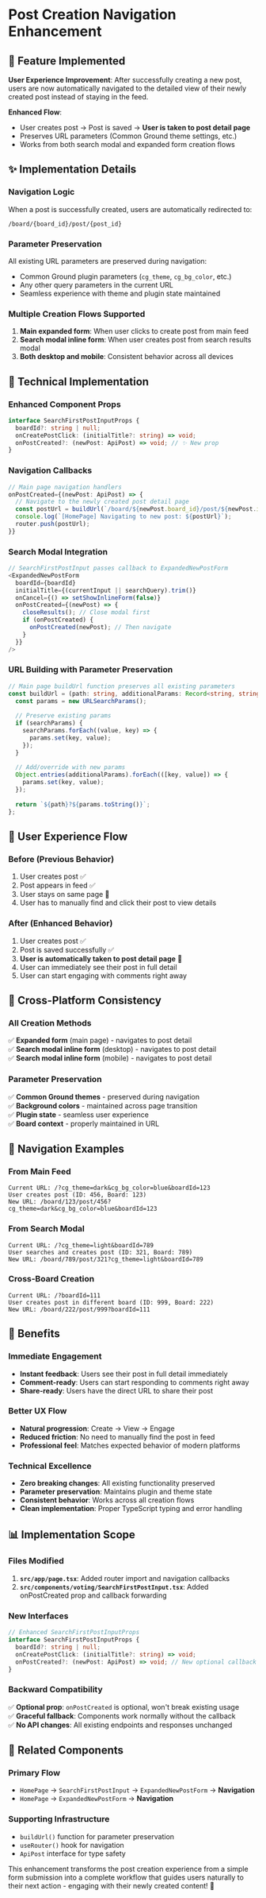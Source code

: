 # Post Creation Navigation Enhancement

## 🎯 **Feature Implemented**

**User Experience Improvement**: After successfully creating a new post, users are now automatically navigated to the detailed view of their newly created post instead of staying in the feed.

**Enhanced Flow**: 
- User creates post → Post is saved → **User is taken to post detail page**
- Preserves URL parameters (Common Ground theme settings, etc.)
- Works from both search modal and expanded form creation flows

## ✨ **Implementation Details**

### **Navigation Logic**
When a post is successfully created, users are automatically redirected to:
```
/board/{board_id}/post/{post_id}
```

### **Parameter Preservation**
All existing URL parameters are preserved during navigation:
- Common Ground plugin parameters (`cg_theme`, `cg_bg_color`, etc.)
- Any other query parameters in the current URL
- Seamless experience with theme and plugin state maintained

### **Multiple Creation Flows Supported**
1. **Main expanded form**: When user clicks to create post from main feed
2. **Search modal inline form**: When user creates post from search results modal
3. **Both desktop and mobile**: Consistent behavior across all devices

## 🔧 **Technical Implementation**

### **Enhanced Component Props**
```typescript
interface SearchFirstPostInputProps {
  boardId?: string | null;
  onCreatePostClick: (initialTitle?: string) => void;
  onPostCreated?: (newPost: ApiPost) => void; // ✨ New prop
}
```

### **Navigation Callbacks**
```typescript
// Main page navigation handlers
onPostCreated={(newPost: ApiPost) => {
  // Navigate to the newly created post detail page
  const postUrl = buildUrl(`/board/${newPost.board_id}/post/${newPost.id}`);
  console.log(`[HomePage] Navigating to new post: ${postUrl}`);
  router.push(postUrl);
}}
```

### **Search Modal Integration**
```typescript
// SearchFirstPostInput passes callback to ExpandedNewPostForm
<ExpandedNewPostForm 
  boardId={boardId}
  initialTitle={(currentInput || searchQuery).trim()}
  onCancel={() => setShowInlineForm(false)}
  onPostCreated={(newPost) => {
    closeResults(); // Close modal first
    if (onPostCreated) {
      onPostCreated(newPost); // Then navigate
    }
  }}
/>
```

### **URL Building with Parameter Preservation**
```typescript
// Main page buildUrl function preserves all existing parameters
const buildUrl = (path: string, additionalParams: Record<string, string> = {}) => {
  const params = new URLSearchParams();
  
  // Preserve existing params
  if (searchParams) {
    searchParams.forEach((value, key) => {
      params.set(key, value);
    });
  }
  
  // Add/override with new params
  Object.entries(additionalParams).forEach(([key, value]) => {
    params.set(key, value);
  });
  
  return `${path}?${params.toString()}`;
};
```

## 🎨 **User Experience Flow**

### **Before (Previous Behavior)**
1. User creates post ✅
2. Post appears in feed ✅
3. User stays on same page 📍
4. User has to manually find and click their post to view details

### **After (Enhanced Behavior)**
1. User creates post ✅
2. Post is saved successfully ✅
3. **User is automatically taken to post detail page** 🚀
4. User can immediately see their post in full detail
5. User can start engaging with comments right away

## 📱 **Cross-Platform Consistency**

### **All Creation Methods**
✅ **Expanded form** (main page) - navigates to post detail  
✅ **Search modal inline form** (desktop) - navigates to post detail  
✅ **Search modal inline form** (mobile) - navigates to post detail  

### **Parameter Preservation**
✅ **Common Ground themes** - preserved during navigation  
✅ **Background colors** - maintained across page transition  
✅ **Plugin state** - seamless user experience  
✅ **Board context** - properly maintained in URL  

## 🔄 **Navigation Examples**

### **From Main Feed**
```
Current URL: /?cg_theme=dark&cg_bg_color=blue&boardId=123
User creates post (ID: 456, Board: 123)
New URL: /board/123/post/456?cg_theme=dark&cg_bg_color=blue&boardId=123
```

### **From Search Modal**
```
Current URL: /?cg_theme=light&boardId=789
User searches and creates post (ID: 321, Board: 789)
New URL: /board/789/post/321?cg_theme=light&boardId=789
```

### **Cross-Board Creation**
```
Current URL: /?boardId=111
User creates post in different board (ID: 999, Board: 222)
New URL: /board/222/post/999?boardId=111
```

## 🚀 **Benefits**

### **Immediate Engagement**
- **Instant feedback**: Users see their post in full detail immediately
- **Comment-ready**: Users can start responding to comments right away
- **Share-ready**: Users have the direct URL to share their post

### **Better UX Flow**
- **Natural progression**: Create → View → Engage
- **Reduced friction**: No need to manually find the post in feed
- **Professional feel**: Matches expected behavior of modern platforms

### **Technical Excellence**
- **Zero breaking changes**: All existing functionality preserved
- **Parameter preservation**: Maintains plugin and theme state
- **Consistent behavior**: Works across all creation flows
- **Clean implementation**: Proper TypeScript typing and error handling

## 📊 **Implementation Scope**

### **Files Modified**
1. **`src/app/page.tsx`**: Added router import and navigation callbacks
2. **`src/components/voting/SearchFirstPostInput.tsx`**: Added onPostCreated prop and callback forwarding

### **New Interfaces**
```typescript
// Enhanced SearchFirstPostInputProps
interface SearchFirstPostInputProps {
  boardId?: string | null;
  onCreatePostClick: (initialTitle?: string) => void;
  onPostCreated?: (newPost: ApiPost) => void; // New optional callback
}
```

### **Backward Compatibility**
✅ **Optional prop**: `onPostCreated` is optional, won't break existing usage  
✅ **Graceful fallback**: Components work normally without the callback  
✅ **No API changes**: All existing endpoints and responses unchanged  

## 🔗 **Related Components**

### **Primary Flow**
- `HomePage` → `SearchFirstPostInput` → `ExpandedNewPostForm` → **Navigation**
- `HomePage` → `ExpandedNewPostForm` → **Navigation**

### **Supporting Infrastructure**  
- `buildUrl()` function for parameter preservation
- `useRouter()` hook for navigation
- `ApiPost` interface for type safety

This enhancement transforms the post creation experience from a simple form submission into a complete workflow that guides users naturally to their next action - engaging with their newly created content! 🎉 